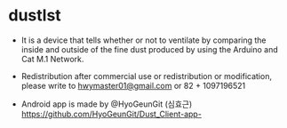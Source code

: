 # dustlst

* It is a device that tells whether or not to ventilate by comparing the inside and outside of the fine dust produced by using the Arduino and Cat M.1 Network.

* Redistribution after commercial use or redistribution or modification, please write to hwymaster01@gmail.com or 82 + 1097196521

* Android app is made by @HyoGeunGit (심효근)
https://github.com/HyoGeunGit/Dust_Client-app-
